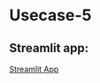 # Usecase-5
## Streamlit app:
<a href="https://usecase-5-nqjyjdqgrho9bgcnr8zlmq.streamlit.app/">Streamlit App</a>